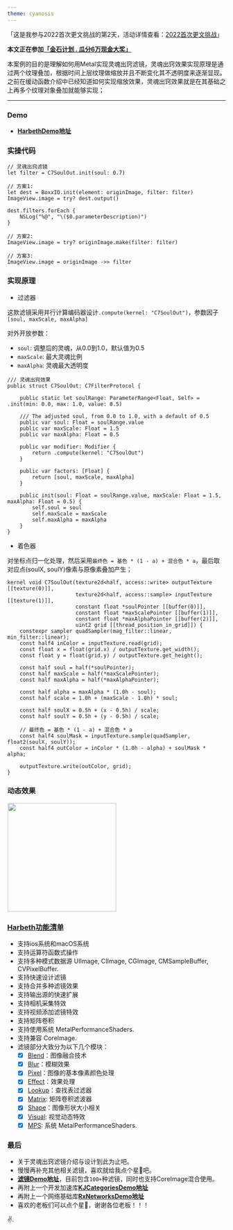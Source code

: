 ```yaml
---
theme: cyanosis
---
```

「这是我参与2022首次更文挑战的第2天，活动详情查看：[2022首次更文挑战](https://juejin.cn/post/7162096952883019783?utm_source=push&utm_medium=web&utm_campaign=jinshijihua02)」

**本文正在参加[「金石计划 . 瓜分6万现金大奖」](https://juejin.cn/post/7162096952883019783"https://juejin.cn/post/7162096952883019783")**

本案例的目的是理解如何用Metal实现灵魂出窍滤镜，灵魂出窍效果实现原理是通过两个纹理叠加，根据时间上层纹理做缩放并且不断变化其不透明度来逐渐显现。之前在缓动函数介绍中已经知道如何实现缩放效果，灵魂出窍效果就是在其基础之上再多个纹理对象叠加就能够实现；

---

### Demo

- [**HarbethDemo地址**](https://github.com/yangKJ/Harbeth)

### 实操代码

```
// 灵魂出窍滤镜
let filter = C7SoulOut.init(soul: 0.7)

// 方案1:
let dest = BoxxIO.init(element: originImage, filter: filter)
ImageView.image = try? dest.output()

dest.filters.forEach {
    NSLog("%@", "\($0.parameterDescription)")
}

// 方案2:
ImageView.image = try? originImage.make(filter: filter)

// 方案3:
ImageView.image = originImage ->> filter
```

### 实现原理

- 过滤器

这款滤镜采用并行计算编码器设计`.compute(kernel: "C7SoulOut")`，参数因子`[soul, maxScale, maxAlpha]`

对外开放参数：
- `soul`: 调整后的灵魂，从0.0到1.0，默认值为0.5
- `maxScale`: 最大灵魂比例
- `maxAlpha`: 灵魂最大透明度

```
/// 灵魂出窍效果
public struct C7SoulOut: C7FilterProtocol {

    public static let soulRange: ParameterRange<Float, Self> = .init(min: 0.0, max: 1.0, value: 0.5)
    
    /// The adjusted soul, from 0.0 to 1.0, with a default of 0.5
    public var soul: Float = soulRange.value
    public var maxScale: Float = 1.5
    public var maxAlpha: Float = 0.5

    public var modifier: Modifier {
        return .compute(kernel: "C7SoulOut")
    }
    
    public var factors: [Float] {
        return [soul, maxScale, maxAlpha]
    }

    public init(soul: Float = soulRange.value, maxScale: Float = 1.5, maxAlpha: Float = 0.5) {
        self.soul = soul
        self.maxScale = maxScale
        self.maxAlpha = maxAlpha
    }
}
```

- 着色器

对坐标点归一化处理，然后采用`最终色 = 基色 * (1 - a) + 混合色 * a`，最后取对应点(soulX, soulY)像素与原像素叠加产生；

```
kernel void C7SoulOut(texture2d<half, access::write> outputTexture [[texture(0)]],
                      texture2d<half, access::sample> inputTexture [[texture(1)]],
                      constant float *soulPointer [[buffer(0)]],
                      constant float *maxScalePointer [[buffer(1)]],
                      constant float *maxAlphaPointer [[buffer(2)]],
                      uint2 grid [[thread_position_in_grid]]) {
    constexpr sampler quadSampler(mag_filter::linear, min_filter::linear);
    const half4 inColor = inputTexture.read(grid);
    const float x = float(grid.x) / outputTexture.get_width();
    const float y = float(grid.y) / outputTexture.get_height();

    const half soul = half(*soulPointer);
    const half maxScale = half(*maxScalePointer);
    const half maxAlpha = half(*maxAlphaPointer);

    const half alpha = maxAlpha * (1.0h - soul);
    const half scale = 1.0h + (maxScale - 1.0h) * soul;

    const half soulX = 0.5h + (x - 0.5h) / scale;
    const half soulY = 0.5h + (y - 0.5h) / scale;

    // 最终色 = 基色 * (1 - a) + 混合色 * a
    const half4 soulMask = inputTexture.sample(quadSampler, float2(soulX, soulY));
    const half4 outColor = inColor * (1.0h - alpha) + soulMask * alpha;

    outputTexture.write(outColor, grid);
}
```

### 动态效果

<p align="left">
<img src="https://p9-juejin.byteimg.com/tos-cn-i-k3u1fbpfcp/5f2b0a70ab16426fb36054b32c9bc2a9~tplv-k3u1fbpfcp-watermark.image?" width="250" hspace="1px">
</p>

### [Harbeth功能清单](https://github.com/yangKJ/Harbeth)

- 支持ios系统和macOS系统
- 支持运算符函数式操作
- 支持多种模式数据源 UIImage, CIImage, CGImage, CMSampleBuffer, CVPixelBuffer.
- 支持快速设计滤镜
- 支持合并多种滤镜效果
- 支持输出源的快速扩展
- 支持相机采集特效
- 支持视频添加滤镜特效
- 支持矩阵卷积
- 支持使用系统 MetalPerformanceShaders.
- 支持兼容 CoreImage.
- 滤镜部分大致分为以下几个模块：
  - [x] [Blend](https://github.com/yangKJ/Harbeth/tree/master/Sources/Compute/Blend)：图像融合技术
  - [x] [Blur](https://github.com/yangKJ/Harbeth/tree/master/Sources/Compute/Blur)：模糊效果
  - [x] [Pixel](https://github.com/yangKJ/Harbeth/tree/master/Sources/Compute/ColorProcess)：图像的基本像素颜色处理
  - [x] [Effect](https://github.com/yangKJ/Harbeth/tree/master/Sources/Compute/Effect)：效果处理
  - [x] [Lookup](https://github.com/yangKJ/Harbeth/tree/master/Sources/Compute/Lookup)：查找表过滤器
  - [x] [Matrix](https://github.com/yangKJ/Harbeth/tree/master/Sources/Compute/Matrix): 矩阵卷积滤波器
  - [x] [Shape](https://github.com/yangKJ/Harbeth/tree/master/Sources/Compute/Shape)：图像形状大小相关
  - [x] [Visual](https://github.com/yangKJ/Harbeth/tree/master/Sources/Compute/Visual): 视觉动态特效
  - [x] [MPS](https://github.com/yangKJ/Harbeth/tree/master/Sources/Compute/MPS): 系统 MetalPerformanceShaders.

### 最后

- 关于灵魂出窍滤镜介绍与设计到此为止吧。
- 慢慢再补充其他相关滤镜，喜欢就给我点个星🌟吧。
- [**滤镜Demo地址**](https://github.com/yangKJ/Harbeth)，目前包含`100+`种滤镜，同时也支持CoreImage混合使用。
- 再附上一个开发加速库[**KJCategoriesDemo地址**](https://github.com/yangKJ/KJCategories)
- 再附上一个网络基础库[**RxNetworksDemo地址**](https://github.com/yangKJ/RxNetworks)
- 喜欢的老板们可以点个星🌟，谢谢各位老板！！！

✌️.
